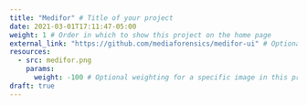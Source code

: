 ```yaml
---
title: "Medifor" # Title of your project
date: 2021-03-01T17:11:47-05:00
weight: 1 # Order in which to show this project on the home page
external_link: "https://github.com/mediaforensics/medifor-ui" # Optional external link instead of modal
resources:
  - src: medifor.png
    params:
      weight: -100 # Optional weighting for a specific image in this project folder
draft: true
---
```

